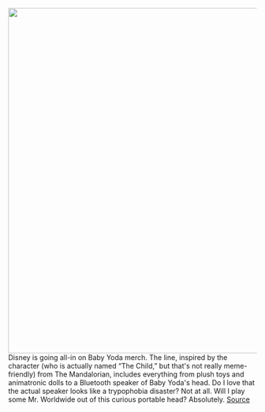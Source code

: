 <img src='https://cdn.vox-cdn.com/thumbor/j3fMWdxFIIMBrQSEoPLFLCRIWwQ=/0x0:640x389/1200x800/filters:focal(272x74:374x176)/cdn.vox-cdn.com/uploads/chorus_image/image/66344063/Bitty_Boomer_the_child.0.jpg' width='700px' /><br/>
Disney is going all-in on Baby Yoda merch. The line, inspired by the character (who is actually named “The Child,” but that's not really meme-friendly) from The Mandalorian, includes everything from plush toys and animatronic dolls to a Bluetooth speaker of Baby Yoda's head. Do I love that the actual speaker looks like a trypophobia disaster? Not at all. Will I play some Mr. Worldwide out of this curious portable head? Absolutely.
<a href='https://www.theverge.com/2020/2/20/21145574/star-wars-baby-yoda-bluetooth-speaker-disney-mandalorian'> Source <a/>